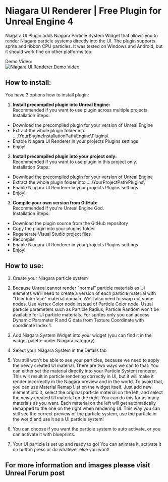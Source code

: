 # Niagara UI Renderer | Free Plugin for Unreal Engine 4

Niagara UI Plugin adds Niagara Particle System Widget that allows you to render Niagara particle systems directly into the UI. The plugin supports sprite and ribbon CPU particles. It was tested on Windows and Android, but it should work fine on other platforms too.

Demo Video:  
[![Niagara UI Renderer Demo Video](http://img.youtube.com/vi/iFa40Sf4QPA/0.jpg)](http://www.youtube.com/watch?v=iFa40Sf4QPA "Niagara UI Renderer Demo")



## How to install:

You have 3 options how to install plugin:

1. **Install precompiled plugin into Unreal Engine:**  
Recommended if you want to use plugin across multiple projects.  
Installation Steps:  
* Download the precompiled plugin for your version of Unreal Engine  
* Extract the whole plugin folder into ..\..\YourEngineInstallationPath\Engine\Plugins\  
* Enable Niagara UI Renderer in your projects Plugins settings  
* Enjoy!

2. **Install precompiled plugin into your project only:**  
Recommended if you want to use plugin in this project only.  
Installation Steps:  
* Download the precompiled plugin for your version of Unreal Engine  
* Extract the whole plugin folder into ..\..\YourProjectPath\Plugins\  
* Enable Niagara UI Renderer in your projects Plugins settings  
* Enjoy!

3. **Compile your own version from GitHub:**  
Recommended if you're Unreal Engine God.  
Installation Steps:  
* Download the plugin source from the GitHub repository  
* Copy the plugin into your plugins folder  
* Regenerate Visual Studio project files  
* Recompile  
* Enable Niagara UI Renderer in your projects Plugins settings  
* Enjoy!



## How to use:  
1. Create your Niagara particle system

2. Because Unreal cannot render "normal" particle materials as UI elements we'll need to create a version of each particle material with "User Interface" material domain. We'll also need to swap out some nodes. Use Vertex Color node instead of Particle Color node. Usual particle parameters such as Particle Radius, Particle Random won't be available for UI particle materials. For sprites only you can access Dynamic Parameter R and G data from Texture Coordinate with coordinate Index 1.

3. Add Niagara System Widget into your widget (you can find it in the widget palette under Niagara category)

4. Select your Niagara System in the Details tab

5. You still won't be able to see your particles, because we need to apply the newly created UI material. There are two ways we can to that: You can either set the material directly into your Particle System renderer. This will result in particle rendering correctly in UI, but it will make it render incorrectly in the Niagara preview and in the world. To avoid that, you can use Material Remap List on the widget itself. Just add new element into it, select the original particle material on the left, and select the newly created UI material on the right. You can do this for as many materials as you want. Each material on the left will get automatically remapped to the one on the right when rendering UI. This way you can still see the correct preview of the particle system, use the particle in the world and use it as a UI particle system!

6. You can choose if you want the particle system to auto activate, or you can activate it with blueprints.

7. Your UI particle is set up and ready to go! You can animate it, activate it on button press or do whatever else you want!



## For more information and images please visit Unreal Forum post
